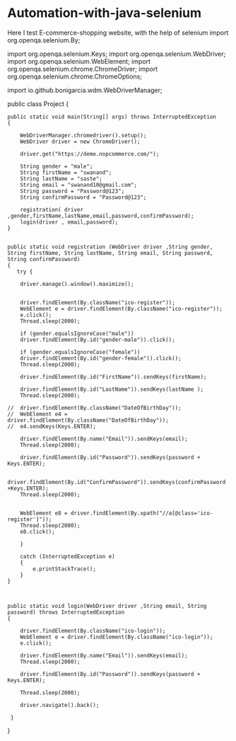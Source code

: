 # Automation-with-java-selenium
Here I test E-commerce-shopping website, with the help of selenium
import org.openqa.selenium.By;

import org.openqa.selenium.Keys;
import org.openqa.selenium.WebDriver;
import org.openqa.selenium.WebElement;
import org.openqa.selenium.chrome.ChromeDriver;
import org.openqa.selenium.chrome.ChromeOptions;

import io.github.bonigarcia.wdm.WebDriverManager;

public class Project {

	public static void main(String[] args) throws InterruptedException
	{
	
		WebDriverManager.chromedriver().setup();
		WebDriver driver = new ChromeDriver();
		
		driver.get("https://demo.nopcommerce.com/");
		
		String gender = "male";
		String firstName = "swanand";
		String lastName = "saste";
		String email = "swanand10@gmail.com";
		String password = "Password@123";
		String confirmPassword = "Password@123";
		
		registration( driver ,gender,firstName,lastName,email,password,confirmPassword);
		login(driver , email,password);
	}

	
	public static void registration (WebDriver driver ,String gender, String firstName, String lastName, String email, String password, String confirmPassword)
	{
       try {
			   
		driver.manage().window().maximize();
		
		
		driver.findElement(By.className("ico-register"));
		WebElement e = driver.findElement(By.className("ico-register"));
		e.click();
		Thread.sleep(2000);
		
		if (gender.equalsIgnoreCase("male"))
		driver.findElement(By.id("gender-male")).click();
		
		if (gender.equalsIgnoreCase("female"))
		driver.findElement(By.id("gender-female")).click();
		Thread.sleep(2000);
		
		driver.findElement(By.id("FirstName")).sendKeys(firstName);
		
		driver.findElement(By.id("LastName")).sendKeys(lastName );
		Thread.sleep(2000);
		
	//	driver.findElement(By.className("DateOfBirthDay"));
	//	WebElement e4 = driver.findElement(By.className("DateOfBirthDay"));
	//	e4.sendKeys(Keys.ENTER);
		
		driver.findElement(By.name("Email")).sendKeys(email);
		Thread.sleep(2000);
		
		driver.findElement(By.id("Password")).sendKeys(password + Keys.ENTER);
		
		driver.findElement(By.id("ConfirmPassword")).sendKeys(confirmPassword +Keys.ENTER);
		Thread.sleep(2000);
		

		WebElement e8 = driver.findElement(By.xpath("//a[@class='ico-register']"));
		Thread.sleep(2000);
		e8.click();
		
		}

		catch (InterruptedException e)
		{
			e.printStackTrace();
		}
	}
	
	
	
   	public static void login(WebDriver driver ,String email, String password) throws InterruptedException 
   	{
   		
   		driver.findElement(By.className("ico-login"));
   		WebElement e = driver.findElement(By.className("ico-login"));
		e.click();
   		
   		driver.findElement(By.name("Email")).sendKeys(email);
   		Thread.sleep(2000);
   		
   		driver.findElement(By.id("Password")).sendKeys(password + Keys.ENTER);
   		
   		Thread.sleep(2000);
   		
   		driver.navigate().back();
   			
   	 }
		
}
